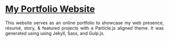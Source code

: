 # <a href="vakhil03.github.io" target="_blank">My Portfolio Website</a>
 <p align="justify">This website serves as an online portfolio to showcase my web presence, résumé, story, & featured projects with a Particle.js aligned theme. It was generated using using Jekyll, Sass, and Gulp.js.</p>
